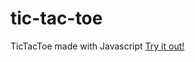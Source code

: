 # tic-tac-toe
TicTacToe made with Javascript
[Try it out!](https://kessius00.github.io/tic-tac-toe/)
